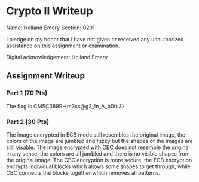 # Crypto II Writeup

Name: Holland Emery
Section: 0201

I pledge on my honor that I have not given or received any unauthorized
assistance on this assignment or examination.

Digital acknowledgement: Holland Emery

## Assignment Writeup

### Part 1 (70 Pts)
The flag is CMSC389R-{m3ss@g3_!n_A_b0ttl3}

### Part 2 (30 Pts)

The image encrypted in ECB mode still resembles the original image, the colors of the image are jumbled and fuzzy but the shapes of the images are still visable. The image encrypted with CBC does not resemble the original in any sense, the colors are all jumbled and there is no visible shapes from the original image. The CBC encryption is more secure, the ECB encryption encrypts individual blocks which allows some shapes to get through, while CBC connects the blocks together which removes all patterns.
